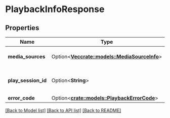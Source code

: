 # PlaybackInfoResponse

## Properties

Name | Type | Description | Notes
------------ | ------------- | ------------- | -------------
**media_sources** | Option<[**Vec<crate::models::MediaSourceInfo>**](MediaSourceInfo.md)> | Gets or sets the media sources. | [optional]
**play_session_id** | Option<**String**> | Gets or sets the play session identifier. | [optional]
**error_code** | Option<[**crate::models::PlaybackErrorCode**](PlaybackErrorCode.md)> |  | [optional]

[[Back to Model list]](../README.md#documentation-for-models) [[Back to API list]](../README.md#documentation-for-api-endpoints) [[Back to README]](../README.md)


